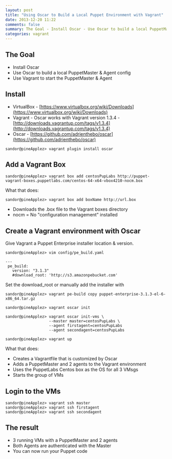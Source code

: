 ```yaml
---
layout: post
title: "Using Oscar to Build a Local Puppet Environment with Vagrant"
date: 2013-12-20 11:22
comments: false
summary: The Goal - Install Oscar - Use Oscar to build a local PuppetMaster & Agent config - Use Vagrant to start the PuppetMaster & Agent
categories: vagrant
---
```


## The Goal

- Install Oscar
- Use Oscar to build a local PuppetMaster & Agent config
- Use Vagrant to start the PuppetMaster & Agent



## Install

- VirtualBox - [https://www.virtualbox.org/wiki/Downloads](https://www.virtualbox.org/wiki/Downloads)
- Vagrant - Oscar works with Vagrant version 1.3.4 - [http://downloads.vagrantup.com/tags/v1.3.4](http://downloads.vagrantup.com/tags/v1.3.4)
- Oscar - [https://github.com/adrienthebo/oscar](https://github.com/adrienthebo/oscar)

~~~
sandor@pineApplez> vagrant plugin install oscar
~~~


## Add a Vagrant Box

~~~
sandor@pineApplez> vagrant box add centosPupLabs http://puppet-vagrant-boxes.puppetlabs.com/centos-64-x64-vbox4210-nocm.box
~~~

What that does:

~~~
sandor@pineApplez> vagrant box add boxName http://url.box
~~~

- Downloads the .box file to the Vagrant boxes directory
- nocm = No "configuration management" installed


## Create a Vagrant environment with Oscar

Give Vagrant a Puppet Enterprise installer location & version.

~~~
sandor@pineApplez> vim config/pe_build.yaml

---
 pe_build:
   version: "3.1.3"
   #download_root: 'http://s3.amazonpebucket.com'

~~~

Set the download_root or manually add the installer with

~~~
sandor@pineApplez> vagrant pe-build copy puppet-enterprise-3.1.3-el-6-x86_64.tar.gz
~~~

~~~ 
sandor@pineApplez> vagrant oscar init
~~~

~~~
sandor@pineApplez> vagrant oscar init-vms \
                   --master master=centosPupLabs \
                   --agent firstagent=centosPupLabs 
                   --agent secondagent=centosPupLabs
~~~

~~~
sandor@pineApplez> vagrant up
~~~

What that does:

- Creates a Vagrantfile that is customized by Oscar
- Adds a PuppetMaster and 2 agents to the Vagrant environment
- Uses the PuppetLabs Centos box as the OS for all 3 VMsgs 
- Starts the group of VMs


## Login to the VMs

~~~
sandor@pineApplez> vagrant ssh master
sandor@pineApplez> vagrant ssh firstagent
sandor@pineApplez> vagrant ssh secondagent
~~~



## The result

- 3 running VMs with a PuppetMaster and 2 agents
- Both Agents are authenticated with the Master
- You can now run your Puppet code 

